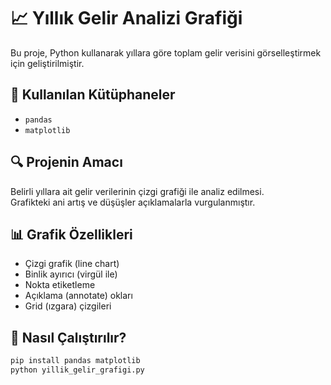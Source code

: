 # 📈 Yıllık Gelir Analizi Grafiği

Bu proje, Python kullanarak yıllara göre toplam gelir verisini görselleştirmek için geliştirilmiştir.

## 🧰 Kullanılan Kütüphaneler

- `pandas`
- `matplotlib`

## 🔍 Projenin Amacı

Belirli yıllara ait gelir verilerinin çizgi grafiği ile analiz edilmesi.  
Grafikteki ani artış ve düşüşler açıklamalarla vurgulanmıştır.

## 📊 Grafik Özellikleri

- Çizgi grafik (line chart)
- Binlik ayırıcı (virgül ile)
- Nokta etiketleme
- Açıklama (annotate) okları
- Grid (ızgara) çizgileri

## 🚀 Nasıl Çalıştırılır?

```bash
pip install pandas matplotlib
python yillik_gelir_grafigi.py
